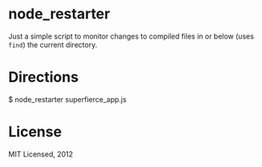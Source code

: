 # node_restarter

Just a simple script to monitor changes to compiled files in or below (uses `find`) the current directory.

# Directions

$ node_restarter superfierce_app.js

# License

MIT Licensed, 2012
